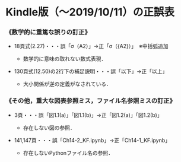 # Kindle版（〜2019/10/11）の正誤表

### 《数学的に重篤な誤りの訂正》
* 18頁式(2.27)・・・誤「σ（A2）」→正「σ（{A2}）」　※中括弧追加
	* 数学的に意味の取れない数式表現．

* 130頁式(12.50)の2行下の補足説明・・・誤「以下」→正「以上」
	* 大小関係が逆の定義がなされている．

### 《その他，重大な図表参照ミス，ファイル名参照ミスの訂正》
* 3頁・・・誤「図1.1(a)」「図1.1(b)」→正「図1.2(a)」「図1.2(b)」
	* 存在しない図の参照．

* 141,147頁・・・誤「Ch14-2_KF.ipynb」→正「Ch14-1_KF.ipynb」
	* 存在しないPythonファイル名の参照．

